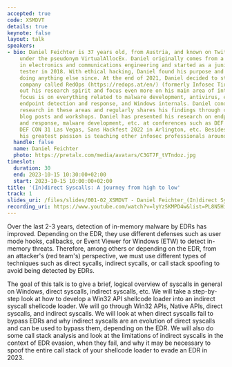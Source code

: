 ```yaml
---
accepted: true
code: XSMDVT
details: true
keynote: false
layout: talk
speakers:
- bio: Daniel Feichter is 37 years old, from Austria, and known on Twitter and elsewhere
    under the pseudonym VirtualAllocEx. Daniel originally comes from a background
    in electronics and communications engineering and started as a junior penetration
    tester in 2018. With ethical hacking, Daniel found his purpose and can't imagine
    doing anything else since. At the end of 2021, Daniel decided to start his own
    company called RedOps (https://redops.at/en/) (formerly Infosec Tirol) to live
    out his research spirit and focus even more on his main area of interest. Daniel's
    focus is on everything related to malware development, antivirus, endpoint protection,
    endpoint detection and response, and Windows internals. Daniel conducts ongoing
    research in these areas and regularly shares his findings through conference presentations,
    blog posts and workshops. Daniel has presented his research on endpoint detection
    and response, malware development, etc. at conferences such as DEF CON 30 and
    DEF CON 31 Las Vegas, Sans Hackfest 2022 in Arlington, etc. Besides IT security,
    his greatest passion is teaching other infosec professionals around the world.
  handle: false
  name: Daniel Feichter
  photo: https://pretalx.com/media/avatars/C3GT7F_tVTndoz.jpg
timeslot:
  duration: 30
  end: 2023-10-15 10:30:00+02:00
  start: 2023-10-15 10:00:00+02:00
title: '(In)direct Syscalls: A journey from high to low'
track: 1
slides_uri: /files/slides/001-02_XSMDVT - Daniel Feichter_(In)direct Syscalls_ A journey from high to low.pdf
recording_uri: https://www.youtube.com/watch?v=lyYzSKMPD4w&list=PL8N5HiRDvZ-dVdLNXf6kC3WDi8AWBS27g&index=4
---
```


Over the last 2-3 years, detection of in-memory malware by EDRs has improved.
Depending on the EDR, they use different defenses such as user mode hooks, callbacks, or Event Viewer for Windows (ETW) to detect in-memory threats.
Therefore, among others or depending on the EDR, from an attacker's (red team's) perspective, we must use different types of techniques such as direct sycalls, indirect sycalls, or call stack spoofing to avoid being detected by EDRs.

The goal of this talk is to give a brief, logical overview of syscalls in general on Windows, direct syscalls, indirect syscalls, etc.
We will take a step-by-step look at how to develop a Win32 API shellcode loader into an indirect syscall shellcode loader.
We will go through Win32 APIs, Native APIs, direct syscalls, and indirect syscalls.
We will look at when direct syscalls fail to bypass EDRs and why indirect syscalls are an evolution of direct syscalls and can be used to bypass them, depending on the EDR.
We will also do some call stack analysis and look at the limitations of indirect syscalls in the context of EDR evasion, when they fail, and why it may be necessary to spoof the entire call stack of your shellcode loader to evade an EDR in 2023.